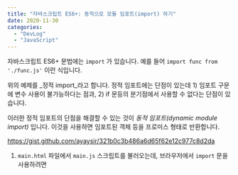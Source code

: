 ```yaml
---
title: "자바스크립트 ES6+: 동적으로 모듈 임포트(import) 하기"
date: 2020-11-30
categories: 
  - "DevLog"
  - "JavaScript"
---
```


자바스크립트 ES6+ 문법에는 `import` 가 있습니다. 예를 들어 `import func from './func.js'` 이런 식입니다.

위의 예제를 _정적 import_라고 합니다. 정적 임포트에는 단점이 있는데 1) 임포트 구문에 변수 사용이 불가능하다는 점과, 2) if 문등의 분기점에서 사용할 수 없다는 단점이 있습니다.

이러한 정적 임포트의 단점을 해결할 수 있는 것이 _동적 임포트(dynamic module import)_ 입니다. 이것을 사용하면 임포트된 객체 등을 프로미스 형태로 반환합니다.

https://gist.github.com/ayaysir/321b0c3b486a6d65f62e12c977c8d2da

1. `main.html` 파일에서 `main.js` 스크립트를 불러오는데, 브라우저에서 `import` 문을 사용하려면 <script> 태그에서 `type="module"` 이 지정되어야 합니다.
2. `add.js` 파일에서 `add` 함수를 작성합니다. `export` 키워드를 추가해 내보낼 수 있도록 모듈화 합니다.
3. `main.js` 파일에서 `onClick` 함수를 작성합니다. 안에 `import(경로).then(obj => {...}).catch(err => {...})` 를 [프로미스 문법](http://yoonbumtae.com/?p=1071)으로 사용하면 됩니다. `then` 부분에서 `obj`는 아래와 같은 구조를 가지고 있는 변수입니다.  ![](/assets/img/wp-content/uploads/2020/11/스크린샷-2020-11-30-오후-4.58.20.png) `obj.add()`를 사용하여 원하는 모듈을 호출할 수 있습니다.
4. `catch` 부분에는 모듈 로딩이 제대로 되지 않았을 경우 처리 과정을 작성합니다.

 

프로미스 기반이므로 `onClick` 함수를 `async` ~ `await` 문으로 바꿀 수도 있습니다.

```
const onClick = async e => {
    const module = await import('./add.js')
    module.add()
}
```

위와 같이 작성해도 동일하게 동작합니다.

 

동적으로 임포트하도록 하였으므로 버튼을 클릭하기 전에는 `add.js`는 로딩되지 않다가 버튼을 클릭하면 그때부터 `add.js`가 로딩되기 시작합니다.

<iframe width="480" height="232" src="https://giphy.com/embed/Vd0q0mvtR9bT5xVZCH" frameborder="0" class="giphy-embed" allowfullscreen="allowfullscreen"></iframe>

 

이러한 점을 이용해 최신 웹에서 대두되는 코드 스플리팅(code splitting)을 구현할 수 있습니다. 코드 스플리팅이란 SPA에서 모든 코드를 최초 한 번에 내려받지 않고, 필요한 시점에 나눠서 코드를 로딩하는 것을 뜻합니다.
